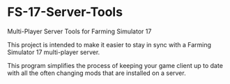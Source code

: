 # FS-17-Server-Tools
Multi-Player Server Tools for Farming Simulator 17

This project is intended to make it easier to stay in sync with a Farming Simulator 17 multi-player server.

This program simplifies the process of keeping your game client up to date with all the often changing mods that are installed on a server.
